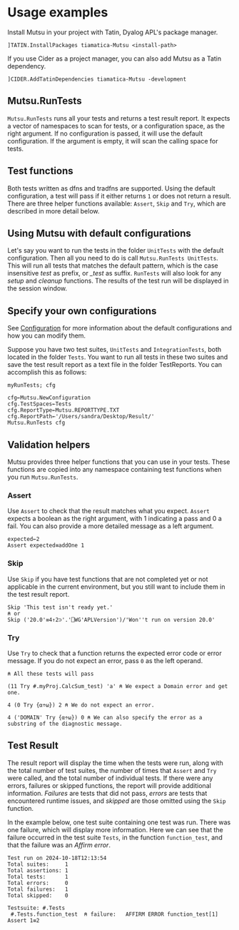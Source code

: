 # Usage examples

Install Mutsu in your project with Tatin, Dyalog APL's package manager. 

```apl
]TATIN.InstallPackages tiamatica-Mutsu <install-path> 
```

If you use Cider as a project manager, you can also add Mutsu as a Tatin dependency.

```apl
]CIDER.AddTatinDependencies tiamatica-Mutsu -development
```

## Mutsu.RunTests

`Mutsu.RunTests` runs all your tests and returns a test result report. It expects a vector of namespaces to scan for tests, 
or a configuration space, as the right argument. If no configuration is passed, it will use the default configuration. 
If the argument is empty, it will scan the calling space for tests.

## Test functions
Both tests written as dfns and tradfns are supported. Using the default configuration, a test will pass if it either returns `1` 
or does not return a result. There are three helper functions available: `Assert`, `Skip` and `Try`, which are described in more 
detail below.

## Using Mutsu with default configurations
Let's say you want to run the tests in the folder `UnitTests` with the default configuration. Then all you need to do is call 
`Mutsu.RunTests UnitTests`. This will run all tests that matches the default pattern, which is the case insensitive *test* as 
prefix, or *_test* as suffix. `RunTests` will also look for any *setup* and *cleanup* functions. The results of the test run will 
be displayed in the session window.

## Specify your own configurations
See [Configuration](./Configuration.md) for more information about the default configurations and how you can modify them.

Suppose you have two test suites, `UnitTests` and `IntegrationTests`, both located in the folder `Tests`. You want to run all 
tests in these two suites and save the test result report as a text file in the folder TestReports. You can accomplish this as 
follows:

```apl
myRunTests; cfg

cfg←Mutsu.NewConfiguration
cfg.TestSpaces←Tests
cfg.ReportType←Mutsu.REPORTTYPE.TXT
cfg.ReportPath←'/Users/sandra/Desktop/Result/'
Mutsu.RunTests cfg
```


## Validation helpers
Mutsu provides three helper functions that you can use in your tests. These functions are copied into any namespace containing 
test functions when you run `Mutsu.RunTests`.

### Assert
Use `Assert` to check that the result matches what you expect. `Assert` expects a boolean as the right argument, with 1 indicating 
a pass and 0 a fail. You can also provide a more detailed message as a left argument. 

```apl
expected←2
Assert expected≡addOne 1
``` 

### Skip
Use `Skip` if you have test functions that are not completed yet or not applicable in the current environment, but you still 
want to include them in the test result report.

```apl
Skip 'This test isn't ready yet.'
⍝ or
Skip ('20.0'≡4↑2⊃'.'⎕WG'APLVersion')/'Won''t run on version 20.0'

```

### Try
Use `Try` to check that a function returns the expected  error code or error message. If you do not expect an error, pass `0` 
as the left operand.

```apl
⍝ All these tests will pass

(11 Try #.myProj.CalcSum_test) 'a' ⍝ We expect a Domain error and get one.

4 (0 Try {⍺÷⍵}) 2 ⍝ We do not expect an error.

4 ('DOMAIN' Try {⍺÷⍵}) 0 ⍝ We can also specify the error as a substring of the diagnostic message.
```

## Test Result

The result report will display the time when the tests were run, along with the total number of test suites, the number of 
times that `Assert` and `Try` were called, and the total number of individual tests. If there were any errors, failures or 
skipped functions, the report will provide additional information. *Failures* are tests that did not pass, *errors* are tests 
that encountered runtime issues, and *skipped* are those omitted using the `Skip` function.

In the example below, one test suite containing one test was run. There was one failure, which will display more information. 
Here we can see that the failure occurred in the test suite `Tests`, in the function `function_test`, and that the failure was 
an *Affirm error*.

```
Test run on 2024-10-18T12:13:54                                               
Total suites:     1                                                           
Total assertions: 1                                                           
Total tests:      1                                                           
Total errors:     0                                                           
Total failures:   1                                                           
Total skipped:    0                                                           
                                                                              
Testsuite: #.Tests                                                            
 #.Tests.function_test  ⍝ failure:   AFFIRM ERROR function_test[1] Assert 1≡2 
 ```
